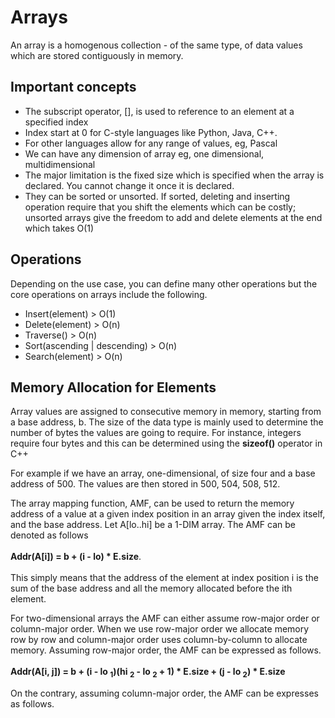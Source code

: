 <h1>Arrays</h1>
<p>
  An array is a homogenous collection - of the same type, of data values which
  are stored contiguously in memory.
</p>
<h2>Important concepts</h2>
<ul>
  <li>
    The subscript operator, [], is used to reference to an element at a
    specified index
  </li>
  <li>Index start at 0 for C-style languages like Python, Java, C++.</li>
  <li>For other languages allow for any range of values, eg, Pascal</li>
  <li>
    We can have any dimension of array eg, one dimensional, multidimensional
  </li>
  <li>
    The major limitation is the fixed size which is specified when the array is
    declared. You cannot change it once it is declared.
  </li>
  <li>
    They can be sorted or unsorted. If sorted, deleting and inserting operation
    require that you shift the elements which can be costly; unsorted arrays
    give the freedom to add and delete elements at the end which takes O(1)
  </li>
</ul>

<h2>Operations</h2>
<p>
  Depending on the use case, you can define many other operations but the core
  operations on arrays include the following.
</p>
<ul>
  <li>Insert(element) > O(1)</li>
  <li>Delete(element) > O(n)</li>
  <li>Traverse() > O(n)</li>
  <li>Sort(ascending | descending) > O(n)</li>
  <li>Search(element) > O(n)</li>
</ul>

<h2>Memory Allocation for Elements</h2>
<p>
  Array values are assigned to consecutive memory in memory, starting from a
  base address, b. The size of the data type is mainly used to determine the
  number of bytes the values are going to require. For instance, integers
  require four bytes and this can be determined using the
  <strong>sizeof()</strong> operator in C++
</p>

<p>
  For example if we have an array, one-dimensional, of size four and a base
  address of 500. The values are then stored in 500, 504, 508, 512.
</p>

<p>
  The array mapping function, AMF, can be used to return the memory address of a
  value at a given index position in an array given the index itself, and the
  base address. Let A[lo..hi] be a 1-DIM array. The AMF can be denoted as
  follows <br /><br />
  <strong>Addr(A[i]) = b + (i - lo) * E.size</strong>. <br /><br />
  This simply means that the address of the element at index position i is the
  sum of the base address and all the memory allocated before the ith element.
</p>

<p>
  For two-dimensional arrays the AMF can either assume row-major order or
  column-major order. When we use row-major order we allocate memory row by row
  and column-major order uses column-by-column to allocate memory. Assuming row-major
order, the AMF can be expressed as follows. <br><br>
<strong>Addr(A[i, j]) = b + (i - lo <sub>1</sub>)(hi <sub>2</sub> - lo <sub>2</sub> + 1) * E.size + (j - lo <sub>2</sub>) * E.size</strong> <br>
 
On the contrary, assuming column-major order, the AMF can be expresses as follows. <br />

</p>
